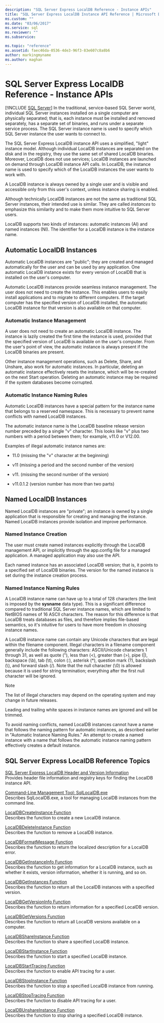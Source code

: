 ```yaml
---
description: "SQL Server Express LocalDB Reference - Instance APIs"
title: "SQL Server Express LocalDB Instance API Reference | Microsoft Docs"
ms.custom: ""
ms.date: "03/06/2017"
ms.service: sql
ms.reviewer: ""
ms.subservice: 

ms.topic: "reference"
ms.assetid: faec46da-0536-4de3-96f3-83e607c8a8b6
author: markingmyname
ms.author: maghan
---
```

# SQL Server Express LocalDB Reference - Instance APIs
 [!INCLUDE [SQL Server](../../includes/applies-to-version/sqlserver.md)]
  In the traditional, service-based SQL Server world, individual SQL Server instances installed on a single computer are physically separated; that is, each instance must be installed and removed separately, has a separate set of binaries, and runs under a separate service process. The SQL Server instance name is used to specify which SQL Server instance the user wants to connect to.  
  
 The SQL Server Express LocalDB instance API uses a simplified, "light" instance model. Although individual LocalDB instances are separated on the disk and in the registry, they use the same set of shared LocalDB binaries. Moreover, LocalDB does not use services; LocalDB instances are launched on demand through LocalDB instance API calls. In LocalDB, the instance name is used to specify which of the LocalDB instances the user wants to work with.  
  
 A LocalDB instance is always owned by a single user and is visible and accessible only from this user's context, unless instance sharing is enabled.  
  
 Although technically LocalDB instances are not the same as traditional SQL Server instances, their intended use is similar. They are called *instances* to emphasize this similarity and to make them more intuitive to SQL Server users.  
  
 LocalDB supports two kinds of instances: automatic instances (AI) and named instances (NI). The identifier for a LocalDB instance is the instance name.  
  
## Automatic LocalDB Instances  
 Automatic LocalDB instances are "public"; they are created and managed automatically for the user and can be used by any application. One automatic LocalDB instance exists for every version of LocalDB that is installed on the user's computer.  
  
 Automatic LocalDB instances provide seamless instance management. The user does not need to create the instance. This enables users to easily install applications and to migrate to different computers. If the target computer has the specified version of LocalDB installed, the automatic LocalDB instance for that version is also available on that computer.  
  
### Automatic Instance Management  
 A user does not need to create an automatic LocalDB instance. The instance is lazily created the first time the instance is used, provided that the specified version of LocalDB is available on the user's computer. From the user's point of view, the automatic instance is always present if the LocalDB binaries are present.  
  
 Other instance management operations, such as Delete, Share, and Unshare, also work for automatic instances. In particular, deleting an automatic instance effectively resets the instance, which will be re-created on the next Start operation. Deleting an automatic instance may be required if the system databases become corrupted.  
  
### Automatic Instance Naming Rules  
 Automatic LocalDB instances have a special pattern for the instance name that belongs to a reserved namespace. This is necessary to prevent name conflicts with named LocalDB instances.  
  
 The automatic instance name is the LocalDB baseline release version number preceded by a single "v" character. This looks like "v" plus two numbers with a period between them; for example, v11.0 or V12.00.  
  
 Examples of illegal automatic instance names are:  
  
-   11.0 (missing the "v" character at the beginning)  
  
-   v11 (missing a period and the second number of the version)  
  
-   v11. (missing the second number of the version)  
  
-   v11.0.1.2 (version number has more than two parts)  
  
## Named LocalDB Instances  
 Named LocalDB instances are "private"; an instance is owned by a single application that is responsible for creating and managing the instance. Named LocalDB instances provide isolation and improve performance.  
  
### Named Instance Creation  
 The user must create named instances explicitly through the LocalDB management API, or implicitly through the app.config file for a managed application. A managed application may also use the API.  
  
 Each named instance has an associated LocalDB version; that is, it points to a specified set of LocalDB binaries. The version for the named instance is set during the instance creation process.  
  
### Named Instance Naming Rules  
 A LocalDB instance name can have up to a total of 128 characters (the limit is imposed by the **sysname** data type). This is a significant difference compared to traditional SQL Server instance names, which are limited to NetBIOS names of 16 ASCII characters. The reason for this difference is that LocalDB treats databases as files, and therefore implies file-based semantics, so it's intuitive for users to have more freedom in choosing instance names.  
  
 A LocalDB instance name can contain any Unicode characters that are legal within the filename component. Illegal characters in a filename component generally include the following characters: ASCII/Unicode characters 1 through 31, as well as quote ("), less than (\<), greater than (>), pipe (|), backspace (\b), tab (\t), colon (:), asterisk (*), question mark (?), backslash (\\), and forward slash (/). Note that the null character (\0) is allowed because it is used for string termination; everything after the first null character will be ignored.  
  
> [!NOTE]  
>  The list of illegal characters may depend on the operating system and may change in future releases.  
  
 Leading and trailing white spaces in instance names are ignored and will be trimmed.  
  
 To avoid naming conflicts, named LocalDB instances cannot have a name that follows the naming pattern for automatic instances, as described earlier in "Automatic Instance Naming Rules." An attempt to create a named instance with a name that follows the automatic instance naming pattern effectively creates a default instance.  
  
## SQL Server Express LocalDB Reference Topics  
 [SQL Server Express LocalDB Header and Version Information](../../relational-databases/express-localdb-instance-apis/sql-server-express-localdb-header-and-version-information.md)  
 Provides header file information and registry keys for finding the LocalDB instance API.  
  
 [Command-Line Management Tool: SqlLocalDB.exe](../../relational-databases/express-localdb-instance-apis/command-line-management-tool-sqllocaldb-exe.md)  
 Describes SqlLocalDB.exe, a tool for managing LocalDB instances from the command line.  
  
 [LocalDBCreateInstance Function](../../relational-databases/express-localdb-instance-apis/localdbcreateinstance-function.md)  
 Describes the function to create a new LocalDB instance.  
  
 [LocalDBDeleteInstance Function](../../relational-databases/express-localdb-instance-apis/localdbdeleteinstance-function.md)  
 Describes the function to remove a LocalDB instance.  
  
 [LocalDBFormatMessage Function](../../relational-databases/express-localdb-instance-apis/localdbformatmessage-function.md)  
 Describes the function to return the localized description for a LocalDB error.  
  
 [LocalDBGetInstanceInfo Function](../../relational-databases/express-localdb-instance-apis/localdbgetinstanceinfo-function.md)  
 Describes the function to get information for a LocalDB instance, such as whether it exists, version information, whether it is running, and so on.  
  
 [LocalDBGetInstances Function](../../relational-databases/express-localdb-instance-apis/localdbgetinstances-function.md)  
 Describes the function to return all the LocalDB instances with a specified version.  
  
 [LocalDBGetVersionInfo Function](../../relational-databases/express-localdb-instance-apis/localdbgetversioninfo-function.md)  
 Describes the function to return information for a specified LocalDB version.  
  
 [LocalDBGetVersions Function](../../relational-databases/express-localdb-instance-apis/localdbgetversions-function.md)  
 Describes the function to return all LocalDB versions available on a computer.  
  
 [LocalDBShareInstance Function](../../relational-databases/express-localdb-instance-apis/localdbshareinstance-function.md)  
 Describes the function to share a specified LocalDB instance.  
  
 [LocalDBStartInstance Function](../../relational-databases/express-localdb-instance-apis/localdbstartinstance-function.md)  
 Describes the function to start a specified LocalDB instance.  
  
 [LocalDBStartTracing Function](../../relational-databases/express-localdb-instance-apis/localdbstarttracing-function.md)  
 Describes the function to enable API tracing for a user.  
  
 [LocalDBStopInstance Function](../../relational-databases/express-localdb-instance-apis/localdbstopinstance-function.md)  
 Describes the function to stop a specified LocalDB instance from running.  
  
 [LocalDBStopTracing Function](../../relational-databases/express-localdb-instance-apis/localdbstoptracing-function.md)  
 Describes the function to disable API tracing for a user.  
  
 [LocalDBUnshareInstance Function](../../relational-databases/express-localdb-instance-apis/localdbunshareinstance-function.md)  
 Describes the function to stop sharing a specified LocalDB instance.  
  
  
